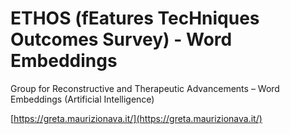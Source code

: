 # ETHOS (fEatures TecHniques Outcomes Survey) - Word Embeddings
Group for Reconstructive and Therapeutic Advancements – Word Embeddings (Artificial Intelligence)

[https://greta.maurizionava.it/](https://greta.maurizionava.it/)
